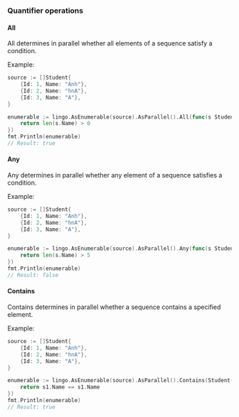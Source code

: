 ### Quantifier operations
#### All
All determines in parallel whether all elements of a sequence satisfy a condition.

Example:
```go
source := []Student{
	{Id: 1, Name: "Anh"},
	{Id: 2, Name: "hnA"},
	{Id: 3, Name: "A"},
}

enumerable := lingo.AsEnumerable(source).AsParallel().All(func(s Student) bool {
	return len(s.Name) > 0
})
fmt.Println(enumerable)
// Result: true
```
#### Any
Any determines in parallel whether any element of a sequence satisfies a condition.

Example:
```go
source := []Student{
	{Id: 1, Name: "Anh"},
	{Id: 2, Name: "hnA"},
	{Id: 3, Name: "A"},
}

enumerable := lingo.AsEnumerable(source).AsParallel().Any(func(s Student) bool {
	return len(s.Name) > 5
})
fmt.Println(enumerable)
// Result: false
```
#### Contains
Contains determines in parallel whether a sequence contains a specified element.

Example:
```go
source := []Student{
	{Id: 1, Name: "Anh"},
	{Id: 2, Name: "hnA"},
	{Id: 3, Name: "A"},
}

enumerable := lingo.AsEnumerable(source).AsParallel().Contains(Student{Id: 5, Name: "A"}, func(s1, s2 Student) bool {
	return s1.Name == s1.Name
})
fmt.Println(enumerable)
// Result: true
```